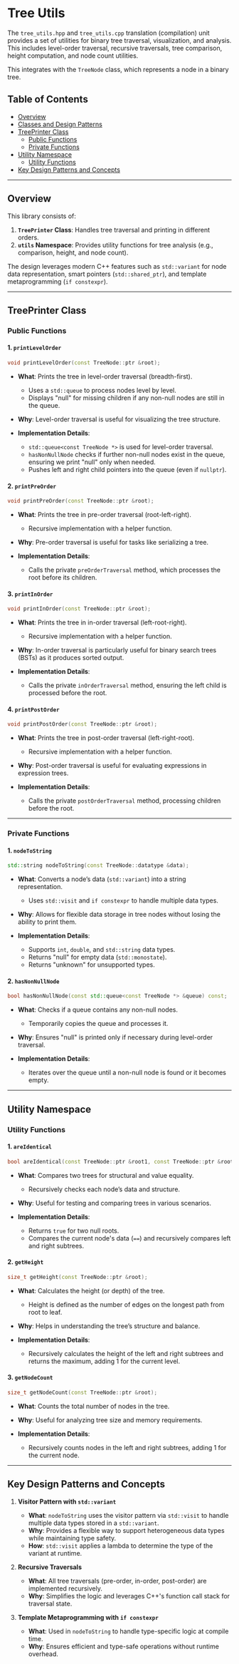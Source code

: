 # Tree Utils

The `tree_utils.hpp` and `tree_utils.cpp` translation (compilation) unit provides a set of utilities for binary tree traversal, visualization, and analysis. This includes level-order traversal, recursive traversals, tree comparison, height computation, and node count utilities.

This integrates with the `TreeNode` class, which represents a node in a binary tree.

## Table of Contents

- [Overview](#overview)
- [Classes and Design Patterns](#classes-and-design-patterns)
- [TreePrinter Class](#treeprinter-class)
  - [Public Functions](#public-functions)
  - [Private Functions](#private-functions)
- [Utility Namespace](#utility-namespace)
  - [Utility Functions](#utility-functions)
- [Key Design Patterns and Concepts](#key-design-patterns-and-concepts)

---

## Overview

This library consists of:

1. **`TreePrinter` Class**: Handles tree traversal and printing in different orders.
2. **`utils` Namespace**: Provides utility functions for tree analysis (e.g., comparison, height, and node count).

The design leverages modern C++ features such as `std::variant` for node data representation, smart pointers (`std::shared_ptr`), and template metaprogramming (`if constexpr`).

---

## TreePrinter Class

### Public Functions

#### 1. **`printLevelOrder`**

```cpp
void printLevelOrder(const TreeNode::ptr &root);
```

- **What**: Prints the tree in level-order traversal (breadth-first).
  - Uses a `std::queue` to process nodes level by level.
  - Displays "null" for missing children if any non-null nodes are still in the queue.

- **Why**: Level-order traversal is useful for visualizing the tree structure.

- **Implementation Details**:

  - `std::queue<const TreeNode *>` is used for level-order traversal.
  - `hasNonNullNode` checks if further non-null nodes exist in the queue, ensuring we print "null" only when needed.
  - Pushes left and right child pointers into the queue (even if `nullptr`).

#### 2. **`printPreOrder`**

```cpp
void printPreOrder(const TreeNode::ptr &root);
```

- **What**: Prints the tree in pre-order traversal (root-left-right).
  - Recursive implementation with a helper function.

- **Why**: Pre-order traversal is useful for tasks like serializing a tree.

- **Implementation Details**:

  - Calls the private `preOrderTraversal` method, which processes the root before its children.

#### 3. **`printInOrder`**

```cpp
void printInOrder(const TreeNode::ptr &root);
```

- **What**: Prints the tree in in-order traversal (left-root-right).
  - Recursive implementation with a helper function.

- **Why**: In-order traversal is particularly useful for binary search trees (BSTs) as it produces sorted output.

- **Implementation Details**:
  - Calls the private `inOrderTraversal` method, ensuring the left child is processed before the root.

#### 4. **`printPostOrder`**

```cpp
void printPostOrder(const TreeNode::ptr &root);
```

- **What**: Prints the tree in post-order traversal (left-right-root).
  - Recursive implementation with a helper function.

- **Why**: Post-order traversal is useful for evaluating expressions in expression trees.

- **Implementation Details**:
  - Calls the private `postOrderTraversal` method, processing children before the root.

---

### Private Functions

#### 1. **`nodeToString`**

```cpp
std::string nodeToString(const TreeNode::datatype &data);
```

- **What**: Converts a node’s data (`std::variant`) into a string representation.
  - Uses `std::visit` and `if constexpr` to handle multiple data types.

- **Why**: Allows for flexible data storage in tree nodes without losing the ability to print them.

- **Implementation Details**:
  - Supports `int`, `double`, and `std::string` data types.
  - Returns "null" for empty data (`std::monostate`).
  - Returns "unknown" for unsupported types.

#### 2. **`hasNonNullNode`**

```cpp
bool hasNonNullNode(const std::queue<const TreeNode *> &queue) const;
```

- **What**: Checks if a queue contains any non-null nodes.
  - Temporarily copies the queue and processes it.

- **Why**: Ensures "null" is printed only if necessary during level-order traversal.

- **Implementation Details**:
  - Iterates over the queue until a non-null node is found or it becomes empty.

---

## Utility Namespace

### Utility Functions

#### 1. **`areIdentical`**

```cpp
bool areIdentical(const TreeNode::ptr &root1, const TreeNode::ptr &root2);
```

- **What**: Compares two trees for structural and value equality.
  - Recursively checks each node’s data and structure.

- **Why**: Useful for testing and comparing trees in various scenarios.

- **Implementation Details**:
  - Returns `true` for two null roots.
  - Compares the current node's data (`==`) and recursively compares left and right subtrees.

#### 2. **`getHeight`**

```cpp
size_t getHeight(const TreeNode::ptr &root);
```

- **What**: Calculates the height (or depth) of the tree.
  - Height is defined as the number of edges on the longest path from root to leaf.

- **Why**: Helps in understanding the tree’s structure and balance.

- **Implementation Details**:
  - Recursively calculates the height of the left and right subtrees and returns the maximum, adding 1 for the current level.

#### 3. **`getNodeCount`**

```cpp
size_t getNodeCount(const TreeNode::ptr &root);
```

- **What**: Counts the total number of nodes in the tree.

- **Why**: Useful for analyzing tree size and memory requirements.

- **Implementation Details**:
  - Recursively counts nodes in the left and right subtrees, adding 1 for the current node.

---

## Key Design Patterns and Concepts

1. **Visitor Pattern with `std::variant`**
   - **What**: `nodeToString` uses the visitor pattern via `std::visit` to handle multiple data types stored in a `std::variant`.
   - **Why**: Provides a flexible way to support heterogeneous data types while maintaining type safety.
   - **How**: `std::visit` applies a lambda to determine the type of the variant at runtime.

2. **Recursive Traversals**
   - **What**: All tree traversals (pre-order, in-order, post-order) are implemented recursively.
   - **Why**: Simplifies the logic and leverages C++'s function call stack for traversal state.

3. **Template Metaprogramming with `if constexpr`**
   - **What**: Used in `nodeToString` to handle type-specific logic at compile time.
   - **Why**: Ensures efficient and type-safe operations without runtime overhead.
